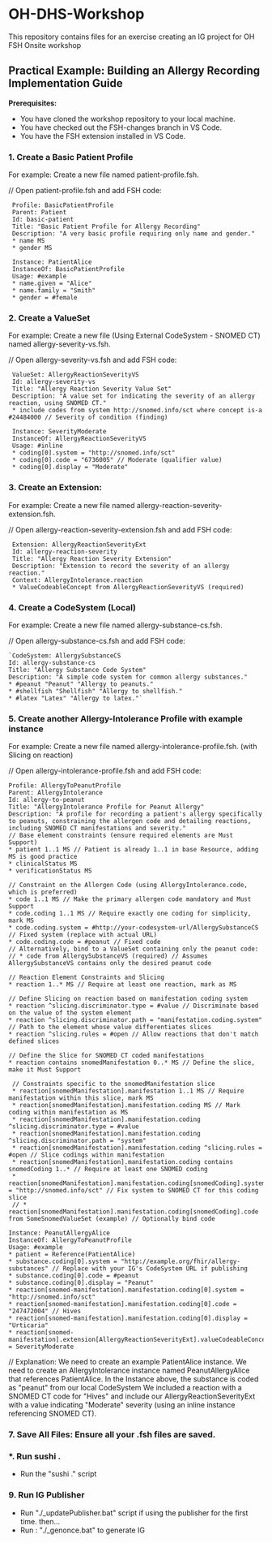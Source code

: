 # OH-DHS-Workshop
This repository contains files for an exercise creating an IG project for OH FSH Onsite workshop

## Practical Example: Building an Allergy Recording Implementation Guide

**Prerequisites:**

* You have cloned the workshop repository to your local machine.
* You have checked out the FSH-changes branch in VS Code.
* You have the FSH extension installed in VS Code.

### 1. Create a Basic Patient Profile
For example: Create a new file named patient-profile.fsh.

// Open patient-profile.fsh and add FSH code: 

     Profile: BasicPatientProfile
     Parent: Patient
     Id: basic-patient
     Title: "Basic Patient Profile for Allergy Recording"
     Description: "A very basic profile requiring only name and gender."
     * name MS
     * gender MS

     Instance: PatientAlice
     InstanceOf: BasicPatientProfile
     Usage: #example
     * name.given = "Alice"
     * name.family = "Smith"
     * gender = #female


### 2. Create a ValueSet 
For example: Create a new file (Using External CodeSystem - SNOMED CT) named allergy-severity-vs.fsh.

// Open allergy-severity-vs.fsh and add FSH code: 

     ValueSet: AllergyReactionSeverityVS
     Id: allergy-severity-vs
     Title: "Allergy Reaction Severity Value Set"
     Description: "A value set for indicating the severity of an allergy reaction, using SNOMED CT."
     * include codes from system http://snomed.info/sct where concept is-a #24484000 // Severity of condition (finding)
          
     Instance: SeverityModerate
     InstanceOf: AllergyReactionSeverityVS
     Usage: #inline
     * coding[0].system = "http://snomed.info/sct"
     * coding[0].code = "6736005" // Moderate (qualifier value)
     * coding[0].display = "Moderate"



### 3. Create an Extension:
For example: Create a new file named allergy-reaction-severity-extension.fsh.

// Open allergy-reaction-severity-extension.fsh and add FSH code: 

     Extension: AllergyReactionSeverityExt
     Id: allergy-reaction-severity
     Title: "Allergy Reaction Severity Extension"
     Description: "Extension to record the severity of an allergy reaction."
     Context: AllergyIntolerance.reaction
     * ValueCodeableConcept from AllergyReactionSeverityVS (required)


### 4. Create a CodeSystem (Local)
For example: Create a new file named allergy-substance-cs.fsh.

// Open allergy-substance-cs.fsh and add FSH code:

    `CodeSystem: AllergySubstanceCS
    Id: allergy-substance-cs
    Title: "Allergy Substance Code System"
    Description: "A simple code system for common allergy substances."
    * #peanut "Peanut" "Allergy to peanuts."
    * #shellfish "Shellfish" "Allergy to shellfish."
    * #latex "Latex" "Allergy to latex."`


### 5. Create another Allergy-Intolerance Profile with example instance
For example: Create a new file named allergy-intolerance-profile.fsh. (with Slicing on reaction)

// Open allergy-intolerance-profile.fsh and add FSH code: 

    Profile: AllergyToPeanutProfile
    Parent: AllergyIntolerance
    Id: allergy-to-peanut
    Title: "AllergyIntolerance Profile for Peanut Allergy"
    Description: "A profile for recording a patient's allergy specifically to peanuts, constraining the allergen code and detailing reactions, including SNOMED CT manifestations and severity."
    // Base element constraints (ensure required elements are Must Support)
    * patient 1..1 MS // Patient is already 1..1 in base Resource, adding MS is good practice
    * clinicalStatus MS
    * verificationStatus MS

    // Constraint on the Allergen Code (using AllergyIntolerance.code, which is preferred)
    * code 1..1 MS // Make the primary allergen code mandatory and Must Support
    * code.coding 1..1 MS // Require exactly one coding for simplicity, mark MS
    * code.coding.system = #http://your-codesystem-url/AllergySubstanceCS // Fixed system (replace with actual URL)
    * code.coding.code = #peanut // Fixed code
    // Alternatively, bind to a ValueSet containing only the peanut code:
    // * code from AllergySubstanceVS (required) // Assumes AllergySubstanceVS contains only the desired peanut code

    // Reaction Element Constraints and Slicing
    * reaction 1..* MS // Require at least one reaction, mark as MS

    // Define Slicing on reaction based on manifestation coding system
    * reaction ^slicing.discriminator.type = #value // Discriminate based on the value of the system element
    * reaction ^slicing.discriminator.path = "manifestation.coding.system" // Path to the element whose value differentiates slices
    * reaction ^slicing.rules = #open // Allow reactions that don't match defined slices

    // Define the Slice for SNOMED CT coded manifestations
    * reaction contains snomedManifestation 0..* MS // Define the slice, make it Must Support

     // Constraints specific to the snomedManifestation slice
     * reaction[snomedManifestation].manifestation 1..1 MS // Require manifestation within this slice, mark MS
     * reaction[snomedManifestation].manifestation.coding MS // Mark coding within manifestation as MS
     * reaction[snomedManifestation].manifestation.coding ^slicing.discriminator.type = #value
     * reaction[snomedManifestation].manifestation.coding ^slicing.discriminator.path = "system"
     * reaction[snomedManifestation].manifestation.coding ^slicing.rules = #open // Slice codings within manifestation
     * reaction[snomedManifestation].manifestation.coding contains snomedCoding 1..* // Require at least one SNOMED coding
     * reaction[snomedManifestation].manifestation.coding[snomedCoding].system = "http://snomed.info/sct" // Fix system to SNOMED CT for this coding slice
     // * reaction[snomedManifestation].manifestation.coding[snomedCoding].code from SomeSnomedValueSet (example) // Optionally bind code

    Instance: PeanutAllergyAlice
    InstanceOf: AllergyToPeanutProfile
    Usage: #example
    * patient = Reference(PatientAlice)
    * substance.coding[0].system = "http://example.org/fhir/allergy-substances" // Replace with your IG's CodeSystem URL if publishing
    * substance.coding[0].code = #peanut
    * substance.coding[0].display = "Peanut"
    * reaction[snomed-manifestation].manifestation.coding[0].system = "http://snomed.info/sct"
    * reaction[snomed-manifestation].manifestation.coding[0].code = "247472004" // Hives
    * reaction[snomed-manifestation].manifestation.coding[0].display = "Urticaria"
    * reaction[snomed-manifestation].extension[AllergyReactionSeverityExt].valueCodeableConcept = SeverityModerate


// Explanation:
We need to create an example PatientAlice instance.
We need to create an AllergyIntolerance instance named PeanutAllergyAlice that references PatientAlice.
In the Instance above, the substance is coded as "peanut" from our local CodeSystem
We included a reaction with a SNOMED CT code for "Hives" and include our AllergyReactionSeverityExt with a value indicating "Moderate" severity (using an inline instance referencing SNOMED CT).


### 7. Save All Files: Ensure all your .fsh files are saved.

### *. Run sushi .
* Run the "sushi ." script


### 9. Run IG Publisher
* Run "./_updatePublisher.bat" script if using the publisher for the first time.
  then...
* Run : "./_genonce.bat" to generate IG





